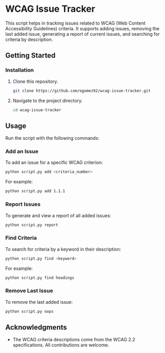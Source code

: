 # WCAG Issue Tracker

This script helps in tracking issues related to WCAG (Web Content Accessibility Guidelines) criteria. It supports adding issues, removing the last added issue, generating a report of current issues, and searching for criteria by description.

## Getting Started

### Installation

1. Clone this repository.

   ```bash
   git clone https://github.com/ogomez92/wcag-issue-tracker.git
   ```

2. Navigate to the project directory.

   ```bash
   cd wcag-issue-tracker
   ```

## Usage

Run the script with the following commands:

### Add an Issue

To add an issue for a specific WCAG criterion:

```bash
python script.py add <criteria_number>
```

For example:

```bash
python script.py add 1.1.1
```

### Report Issues

To generate and view a report of all added issues:

```bash
python script.py report
```

### Find Criteria

To search for criteria by a keyword in their description:

```bash
python script.py find <keyword>
```

For example:

```bash
python script.py find headings
```

### Remove Last Issue

To remove the last added issue:

```bash
python script.py oops
```

## Acknowledgments

- The WCAG criteria descriptions come from the WCAG 2.2 specifications. All contributions are welcome.
